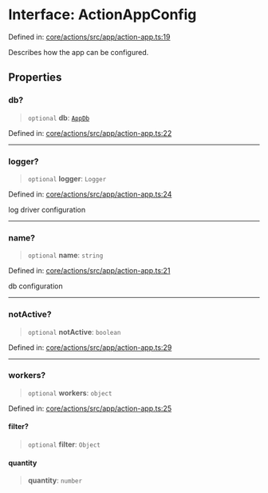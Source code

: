 # Interface: ActionAppConfig

Defined in: [core/actions/src/app/action-app.ts:19](https://github.com/LaWebcapsule/orbits/blob/0227fc1f241d9ddfb863d821a69fe94c6051b22a/core/actions/src/app/action-app.ts#L19)

Describes how the app can be configured.

## Properties

### db?

> `optional` **db**: [`AppDb`](AppDb.md)

Defined in: [core/actions/src/app/action-app.ts:22](https://github.com/LaWebcapsule/orbits/blob/0227fc1f241d9ddfb863d821a69fe94c6051b22a/core/actions/src/app/action-app.ts#L22)

***

### logger?

> `optional` **logger**: `Logger`

Defined in: [core/actions/src/app/action-app.ts:24](https://github.com/LaWebcapsule/orbits/blob/0227fc1f241d9ddfb863d821a69fe94c6051b22a/core/actions/src/app/action-app.ts#L24)

log driver configuration

***

### name?

> `optional` **name**: `string`

Defined in: [core/actions/src/app/action-app.ts:21](https://github.com/LaWebcapsule/orbits/blob/0227fc1f241d9ddfb863d821a69fe94c6051b22a/core/actions/src/app/action-app.ts#L21)

db configuration

***

### notActive?

> `optional` **notActive**: `boolean`

Defined in: [core/actions/src/app/action-app.ts:29](https://github.com/LaWebcapsule/orbits/blob/0227fc1f241d9ddfb863d821a69fe94c6051b22a/core/actions/src/app/action-app.ts#L29)

***

### workers?

> `optional` **workers**: `object`

Defined in: [core/actions/src/app/action-app.ts:25](https://github.com/LaWebcapsule/orbits/blob/0227fc1f241d9ddfb863d821a69fe94c6051b22a/core/actions/src/app/action-app.ts#L25)

#### filter?

> `optional` **filter**: `Object`

#### quantity

> **quantity**: `number`
